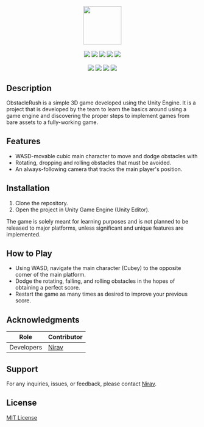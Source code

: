 #
<p align="center">
<br>
  <img src="https://i.imgur.com/EeUwCpR.png" height="100" width="auto"/>
  <br>
  <br>
  <img src="https://img.shields.io/badge/License-MIT-purple.svg" />
  <img src="https://img.shields.io/github/downloads/StoryTime-Productions/ObstacleRush/total" />
  <img src="https://img.shields.io/github/v/tag/StoryTime-Productions/ObstacleRush.svg?sort=semver" />
  <img src="https://img.shields.io/github/issues-raw/StoryTime-Productions/ObstacleRush.svg?maxAge=25000" />
  <img src="https://img.shields.io/github/issues-pr/StoryTime-Productions/ObstacleRush.svg?style=flat" />
  <br>
  <br>
  <img src="https://img.shields.io/badge/unity-%23000000.svg?style=for-the-badge&logo=unity&logoColor=white" />
  <img src="https://img.shields.io/badge/c%23-%23239120.svg?style=for-the-badge&logo=csharp&logoColor=white" />
  <img src="https://img.shields.io/badge/Windows-0078D6?style=for-the-badge&logo=windows&logoColor=white" />
  <img src="https://img.shields.io/badge/Visual%20Studio%20Code-0078d7.svg?style=for-the-badge&logo=visual-studio-code&logoColor=white" />
</p>

## Description

ObstacleRush is a simple 3D game developed using the Unity Engine. It is a project that is developed by the team to learn the basics around using a game engine and discovering the proper steps to implement games from bare assets to a fully-working game.

## Features

- WASD-movable cubic main character to move and dodge obstacles with
- Rotating, dropping and rolling obstacles that must be avoided.
- An always-following camera that tracks the main player's position.

## Installation

1. Clone the repository.
2. Open the project in Unity Game Engine (Unity Editor).

The game is solely meant for learning purposes and is not planned to be released to major platforms, unless significant and unique features are implemented.

## How to Play

- Using WASD, navigate the main character (Cubey) to the opposite corner of the main platform.
- Dodge the rotating, falling, and rolling obstacles in the hopes of obtaining a perfect score.
- Restart the game as many times as desired to improve your previous score.

## Acknowledgments

| Role               | Contributor      |
|--------------------|------------------|
| Developers         | [Nirav](https://github.com/Niravanaa) |

## Support

For any inquiries, issues, or feedback, please contact [Nirav](https://github.com/Niravanaa).

## License

[MIT License](https://opensource.org/licenses/MIT)
